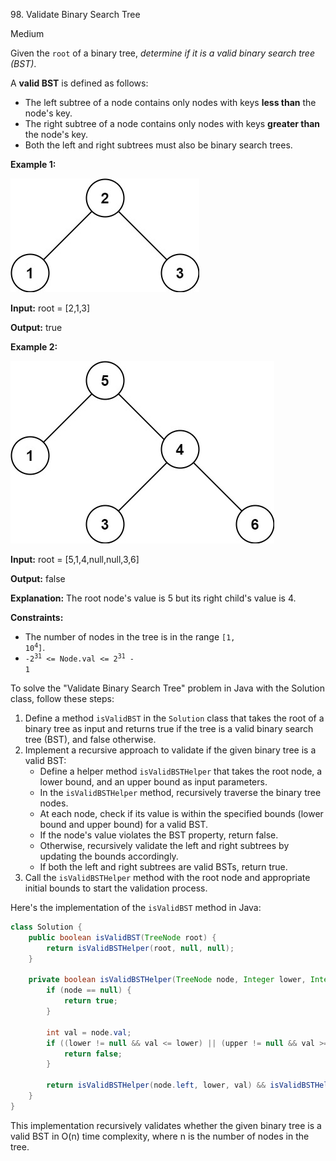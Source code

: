 98\. Validate Binary Search Tree

Medium

Given the `root` of a binary tree, _determine if it is a valid binary search tree (BST)_.

A **valid BST** is defined as follows:

*   The left subtree of a node contains only nodes with keys **less than** the node's key.
*   The right subtree of a node contains only nodes with keys **greater than** the node's key.
*   Both the left and right subtrees must also be binary search trees.

**Example 1:**

![](tree1.jpg)

**Input:** root = [2,1,3]

**Output:** true 

**Example 2:**

![](tree2.jpg)

**Input:** root = [5,1,4,null,null,3,6]

**Output:** false

**Explanation:** The root node's value is 5 but its right child's value is 4. 

**Constraints:**

*   The number of nodes in the tree is in the range <code>[1, 10<sup>4</sup>]</code>.
*   <code>-2<sup>31</sup> <= Node.val <= 2<sup>31</sup> - 1</code>

To solve the "Validate Binary Search Tree" problem in Java with the Solution class, follow these steps:

1. Define a method `isValidBST` in the `Solution` class that takes the root of a binary tree as input and returns true if the tree is a valid binary search tree (BST), and false otherwise.
2. Implement a recursive approach to validate if the given binary tree is a valid BST:
   - Define a helper method `isValidBSTHelper` that takes the root node, a lower bound, and an upper bound as input parameters.
   - In the `isValidBSTHelper` method, recursively traverse the binary tree nodes.
   - At each node, check if its value is within the specified bounds (lower bound and upper bound) for a valid BST.
   - If the node's value violates the BST property, return false.
   - Otherwise, recursively validate the left and right subtrees by updating the bounds accordingly.
   - If both the left and right subtrees are valid BSTs, return true.
3. Call the `isValidBSTHelper` method with the root node and appropriate initial bounds to start the validation process.

Here's the implementation of the `isValidBST` method in Java:

```java
class Solution {
    public boolean isValidBST(TreeNode root) {
        return isValidBSTHelper(root, null, null);
    }
    
    private boolean isValidBSTHelper(TreeNode node, Integer lower, Integer upper) {
        if (node == null) {
            return true;
        }
        
        int val = node.val;
        if ((lower != null && val <= lower) || (upper != null && val >= upper)) {
            return false;
        }
        
        return isValidBSTHelper(node.left, lower, val) && isValidBSTHelper(node.right, val, upper);
    }
}
```

This implementation recursively validates whether the given binary tree is a valid BST in O(n) time complexity, where n is the number of nodes in the tree.